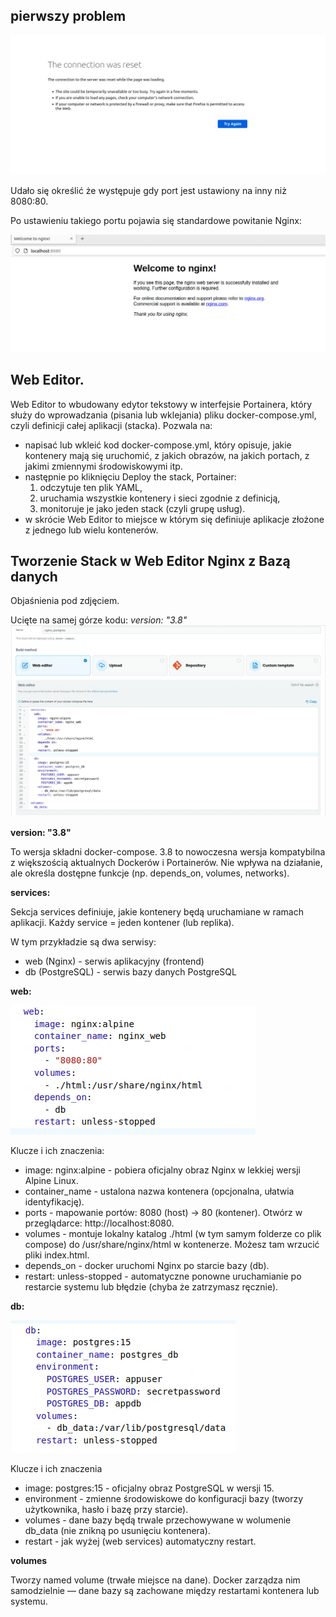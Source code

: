 ## pierwszy problem
![reset połączenia](./connection_reset.png)

Udało się określić że występuje gdy port jest ustawiony na inny niż 8080:80.

Po ustawieniu takiego portu pojawia się standardowe powitanie Nginx:

![](./powitanie.png)

## Web Editor.
Web Editor to wbudowany edytor tekstowy w interfejsie Portainera, który służy do wprowadzania (pisania lub wklejania) pliku docker-compose.yml, czyli definicji całej aplikacji (stacka). Pozwala na:
   - napisać lub wkleić kod docker-compose.yml, który opisuje, jakie kontenery mają się uruchomić, z jakich obrazów, na jakich portach, z jakimi zmiennymi środowiskowymi itp.
   - następnie po kliknięciu Deploy the stack, Portainer:
      1. odczytuje ten plik YAML,
      2. uruchamia wszystkie kontenery i sieci zgodnie z definicją,
      3. monitoruje je jako jeden stack (czyli grupę usług).
   - w skrócie Web Editor to miejsce w którym się definiuje aplikacje złożone z jednego lub wielu kontenerów.

## Tworzenie Stack w Web Editor Nginx z Bazą danych
Objaśnienia pod zdjęciem.


Ucięte na samej górze kodu: *version: "3.8"*
![](./create_stack.png)

**version: "3.8"**

To wersja składni docker-compose. 3.8 to nowoczesna wersja kompatybilna z większością aktualnych Dockerów i Portainerów. Nie wpływa na działanie, ale określa dostępne funkcje (np. depends_on, volumes, networks).

**services:**

Sekcja services definiuje, jakie kontenery będą uruchamiane w ramach aplikacji. Każdy service = jeden kontener (lub replika).

W tym przykładzie są dwa serwisy:
 - web (Nginx) - serwis aplikacyjny (frontend)
 - db (PostgreSQL) - serwis bazy danych PostgreSQL

**web:**

![web services](./web.png)

Klucze i ich znaczenia:
 - image: nginx:alpine - pobiera oficjalny obraz Nginx w lekkiej wersji Alpine Linux.
 - container_name - ustalona nazwa kontenera (opcjonalna, ułatwia identyfikację).
 - ports - mapowanie portów: 8080 (host) -> 80 (kontener). Otwórz w przeglądarce: http://localhost:8080.
 - volumes - montuje lokalny katalog ./html (w tym samym folderze co plik compose) do /usr/share/nginx/html w kontenerze. Możesz tam wrzucić pliki index.html.
 - depends_on - docker uruchomi Nginx po starcie bazy (db).
 - restart: unless-stopped - automatyczne ponowne uruchamianie po restarcie systemu lub błędzie (chyba że zatrzymasz ręcznie).

**db:**

![database services](./db.png)

Klucze i ich znaczenia
 - image: postgres:15 - oficjalny obraz PostgreSQL w wersji 15.
 - environment - zmienne środowiskowe do konfiguracji bazy (tworzy użytkownika, hasło i bazę przy starcie).
 - volumes - dane bazy będą trwale przechowywane w wolumenie db_data (nie znikną po usunięciu kontenera).
 - restart - jak wyżej (web services) automatyczny restart.

**volumes**

Tworzy named volume (trwałe miejsce na dane). Docker zarządza nim samodzielnie — dane bazy są zachowane między restartami kontenera lub systemu.





